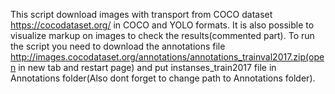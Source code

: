 This script download images with transport from COCO dataset https://cocodataset.org/ in COCO and YOLO formats. It is also possible to visualize markup on images to check the results(commented part).
To run the script you need to download the annotations file http://images.cocodataset.org/annotations/annotations_trainval2017.zip(open in new tab and restart page) and put instanses_train2017 file in Annotations folder(Also dont forget to change path to Annotations folder).

